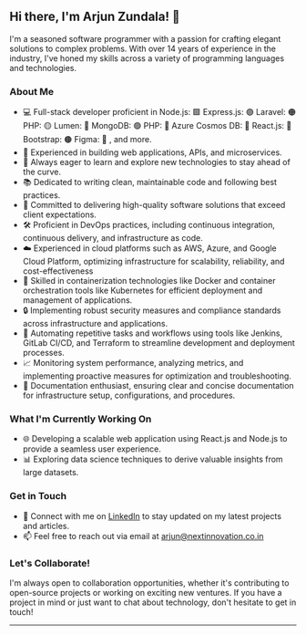 ## Hi there, I'm Arjun Zundala! 👋

I'm a seasoned software programmer with a passion for crafting elegant solutions to complex problems. With over 14 years of experience in the industry, I've honed my skills across a variety of programming languages and technologies.

### About Me

- 💻 Full-stack developer proficient in
    Node.js: 🟩
    Express.js: 🟣
    Laravel: 🟠
    PHP: 🟡
    Lumen: 🔴
    MongoDB: 🟢
    PHP: 🦁
    Azure Cosmos DB: 🔵
    React.js: 🔵
    Bootstrap: 🟤
    Figma: 🎨
  , and more.
- 🚀 Experienced in building web applications, APIs, and microservices.
- 🌱 Always eager to learn and explore new technologies to stay ahead of the curve.
- 📚 Dedicated to writing clean, maintainable code and following best practices.
- 🎯 Committed to delivering high-quality software solutions that exceed client expectations.
- 🛠️ Proficient in DevOps practices, including continuous integration, continuous delivery, and infrastructure as code.
- ☁️ Experienced in cloud platforms such as AWS, Azure, and Google Cloud Platform, optimizing infrastructure for scalability, reliability, and cost-effectiveness
- 🐳 Skilled in containerization technologies like Docker and container orchestration tools like Kubernetes for efficient deployment and management of applications.
- 🔒 Implementing robust security measures and compliance standards across infrastructure and applications.
- 🔄 Automating repetitive tasks and workflows using tools like Jenkins, GitLab CI/CD, and Terraform to streamline development and deployment processes.
- 📈 Monitoring system performance, analyzing metrics, and implementing proactive measures for optimization and troubleshooting.
- 📝 Documentation enthusiast, ensuring clear and concise documentation for infrastructure setup, configurations, and procedures.

### What I'm Currently Working On

- 🌐 Developing a scalable web application using React.js and Node.js to provide a seamless user experience.
- 📊 Exploring data science techniques to derive valuable insights from large datasets.

### Get in Touch

- 🔗 Connect with me on [LinkedIn](https://www.linkedin.com/in/arjun-zundala/) to stay updated on my latest projects and articles.
- 📫 Feel free to reach out via email at arjun@nextinnovation.co.in

### Let's Collaborate!

I'm always open to collaboration opportunities, whether it's contributing to open-source projects or working on exciting new ventures. If you have a project in mind or just want to chat about technology, don't hesitate to get in touch!

---
